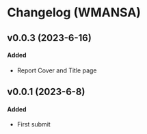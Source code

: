 # Changelog (WMANSA)

## v0.0.3 (2023-6-16)
#### Added
- Report Cover and Title page

## v0.0.1 (2023-6-8)
#### Added
- First submit
